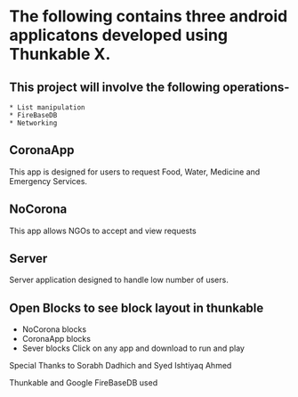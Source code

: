 # The following contains three android applicatons developed using Thunkable X.

## This project will involve the following operations-
    * List manipulation
    * FireBaseDB
    * Networking
## CoronaApp
  This app is designed for users to request Food, Water, Medicine and Emergency Services.
## NoCorona
  This app allows NGOs to accept and view requests
## Server
  Server application designed to handle low number of users.
## Open Blocks to see block layout in thunkable
   * NoCorona blocks
   * CoronaApp blocks
   * Sever blocks
   Click on any app and download to run and play

 Special Thanks to Sorabh Dadhich and Syed Ishtiyaq Ahmed

 Thunkable and Google FireBaseDB used
